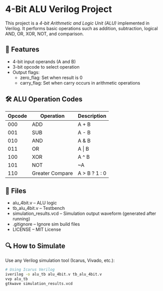 # 4-Bit ALU Verilog Project

This project is a *4-bit Arithmetic and Logic Unit (ALU)* implemented in Verilog. It performs basic operations such as addition, subtraction, logical AND, OR, XOR, NOT, and comparison.

## 🧠 Features
- 4-bit input operands (A and B)
- 3-bit opcode to select operation
- Output flags:
  - zero_flag: Set when result is 0
  - carry_flag: Set when carry occurs in arithmetic operations

## 🛠 ALU Operation Codes

| Opcode | Operation       | Description         |
|--------|------------------|---------------------|
| 000    | ADD              | A + B               |
| 001    | SUB              | A - B               |
| 010    | AND              | A & B               |
| 011    | OR               | A \| B              |
| 100    | XOR              | A ^ B               |
| 101    | NOT              | ~A                  |
| 110    | Greater Compare  | A > B ? 1 : 0       |

## 🧪 Files
- alu_4bit.v – ALU logic
- tb_alu_4bit.v – Testbench
- simulation_results.vcd – Simulation output waveform (generated after running)
- .gitignore – Ignore sim build files
- LICENSE – MIT License

## 🔍 How to Simulate

Use any Verilog simulation tool (Icarus, Vivado, etc.):

```bash
# Using Icarus Verilog
iverilog -o alu_tb alu_4bit.v tb_alu_4bit.v
vvp alu_tb
gtkwave simulation_results.vcd
